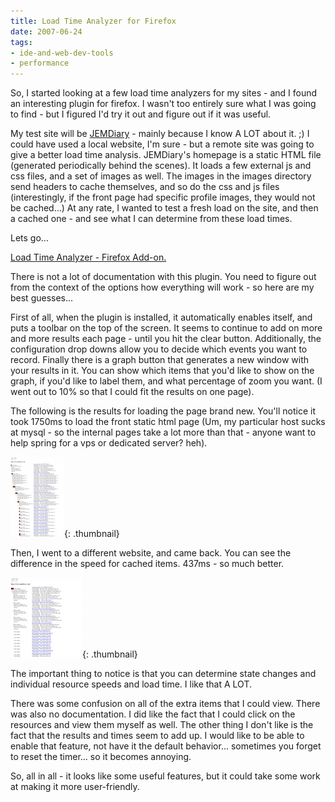```yaml
---
title: Load Time Analyzer for Firefox
date: 2007-06-24
tags:
- ide-and-web-dev-tools
- performance
---
```

So, I started looking at a few load time analyzers for my sites - and I found an interesting plugin for firefox.  I wasn't too entirely sure what I was going to find - but I figured I'd try it out and figure out if it was useful.

<!--more-->

My test site will be [JEMDiary](http://www.jemdiary.com) -  mainly because I know A LOT about it. ;)  I could have used a local website, I'm sure - but a remote site was going to give a better load time analysis.  JEMDiary's homepage is a static HTML file (generated periodically behind the scenes).  It loads a few external js and css files, and a set of images as well.  The images in the images directory send headers to cache themselves, and so do the css and js files (interestingly, if the front page had specific profile images, they would not be cached...)  At any rate, I wanted to test a fresh load on the site, and then a cached one - and see what I can determine from these load times.

Lets go...

[Load Time Analyzer - Firefox Add-on.](https://addons.mozilla.org/en-US/firefox/addon/3371)

There is not a lot of documentation with this plugin.  You need to figure out from the context of the options how everything will work - so here are my best guesses...

First of all, when the plugin is installed, it automatically enables itself, and puts a toolbar on the top of the screen.  It seems to continue to add on more and more results each page - until you hit the clear button.  Additionally, the configuration drop downs allow you to decide which events you want to record.  Finally there is a graph button that generates a new window with your results in it.  You can show which items that you'd like to show on the graph, if you'd like to label them, and what percentage of zoom you want.  (I went out to 10% so that I could fit the results on one page).

The following is the results for loading the page brand new.  You'll notice it took 1750ms to load the front static html page (Um, my particular host sucks at mysql - so the internal pages take a lot more than that - anyone want to help spring for a vps or dedicated server? heh).

[![Load Time Analyzer - Test 1](/uploads/2007/test-1-load-time-analyzer.thumbnail.png)](/uploads/2007/test-1-load-time-analyzer.png){: .thumbnail}

Then, I went to a different website, and came back.  You can see the difference in the speed for cached items.  437ms - so much better.

[![Load Time Analyzer - Test 2](/uploads/2007/test-2-load-time-analyzer.thumbnail.png)](/uploads/2007/test-2-load-time-analyzer.png){: .thumbnail}

The important thing to notice is that you can determine state changes and individual resource speeds and load time.  I like that A LOT.

There was some confusion on all of the extra items that I could view.  There was also no documentation.  I did like the fact that I could click on the resources and view them myself as well.  The other thing I don't like is the fact that the results and times seem to add up.  I would like to be able to enable that feature, not have it the default behavior... sometimes you forget to reset the timer... so it becomes annoying.

So, all in all - it looks like some useful features, but it could take some work at making it more user-friendly.

